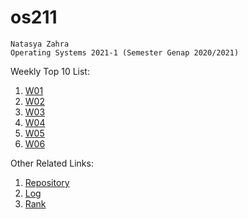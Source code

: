 # os211
```
Natasya Zahra
Operating Systems 2021-1 (Semester Genap 2020/2021)
```

Weekly Top 10 List:

1. [W01](https://natsyz.github.io/os211/W01/)
2. [W02](https://natsyz.github.io/os211/W02/)
3. [W03](https://natsyz.github.io/os211/W03/)
4. [W04](https://natsyz.github.io/os211/W04/)
5. [W05](https://natsyz.github.io/os211/W05/)
6. [W06](https://natsyz.github.io/os211/W06/)

Other Related Links:

1. [Repository](https://github.com/natsyz/os211)
2. [Log](https://natsyz.github.io/os211/TXT/mylog.txt)
3. [Rank](https://natsyz.github.io/os211/TXT/myrank.txt)
